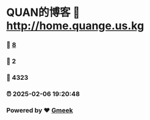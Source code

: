 # QUAN的博客 :link: http://home.quange.us.kg 
### :page_facing_up: [8](http://home.quange.us.kg/tag.html) 
### :speech_balloon: 2 
### :hibiscus: 4323 
### :alarm_clock: 2025-02-06 19:20:48 
### Powered by :heart: [Gmeek](https://github.com/Meekdai/Gmeek)
